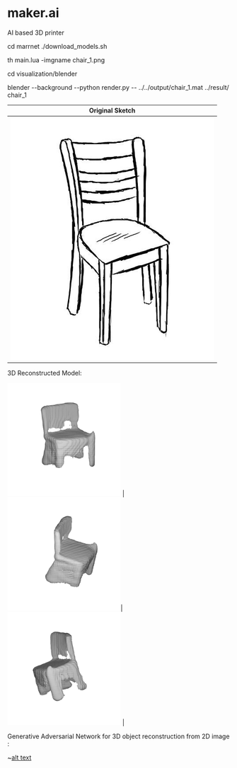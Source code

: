 # maker.ai
AI based 3D printer


cd marrnet
./download_models.sh

th main.lua -imgname chair_1.png

cd visualization/blender

blender --background --python render.py -- ../../output/chair_1.mat ../result/ chair_1


| Original Sketch | 
| ------------- | 
| ![alt text](https://github.com/srihari2761/maker.ai/blob/master/image/chair_draw.png)| 

3D Reconstructed Model:

![alt text](https://github.com/srihari2761/maker.ai/blob/master/visualization/result/chair_draw_0_view_1.png) | ![alt text](https://github.com/srihari2761/maker.ai/blob/master/visualization/result/chair_draw_0_view_2.png)| ![alt text](https://github.com/srihari2761/maker.ai/blob/master/visualization/result/chair_draw_0_view_3.png)  |



Generative Adversarial Network for 3D object reconstruction from 2D image :

~[alt text](https://github.com/srihari2761/maker.ai/blob/master/model.jpg)
